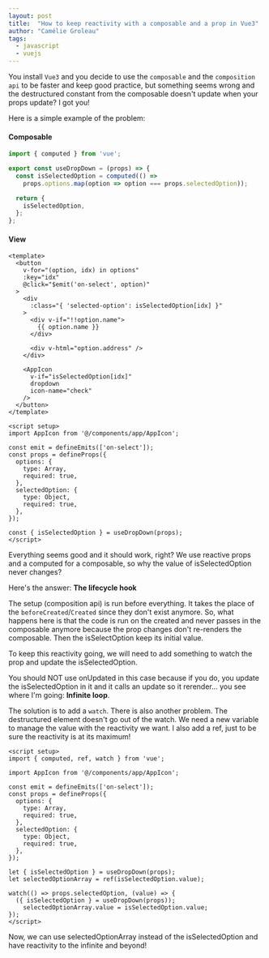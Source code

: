 ```yaml
---
layout: post
title:  "How to keep reactivity with a composable and a prop in Vue3"
author: "Camélie Groleau"
tags: 
  - javascript
  - vuejs
---
```

You install `Vue3` and you decide to use the `composable` and the `composition api`
to be faster and keep good practice, but something seems wrong and the destructured
constant from the composable doesn't update when your props update? I got you!
<!--more-->

Here is a simple example of the problem:

#### Composable

```js
import { computed } from 'vue';

export const useDropDown = (props) => {
  const isSelectedOption = computed(() =>
    props.options.map(option => option === props.selectedOption));

  return {
    isSelectedOption,
  };
};
```

#### View

```vuejs
<template>
  <button
    v-for="(option, idx) in options"
    :key="idx"
    @click="$emit('on-select', option)"
  >
    <div
      :class="{ 'selected-option': isSelectedOption[idx] }"
    >
      <div v-if="!!option.name">
        {{ option.name }}
      </div>

      <div v-html="option.address" />
    </div>

    <AppIcon
      v-if="isSelectedOption[idx]"
      dropdown
      icon-name="check"
    />
  </button>
</template>

<script setup>
import AppIcon from '@/components/app/AppIcon';

const emit = defineEmits(['on-select']);
const props = defineProps({
  options: {
    type: Array,
    required: true,
  },
  selectedOption: {
    type: Object,
    required: true,
  },
});

const { isSelectedOption } = useDropDown(props);
</script>
```

Everything seems good and it should work, right?
We use reactive props and a computed for a composable, so why the value
of isSelectedOption never changes?

Here's the answer: **The lifecycle hook**

The setup (composition api) is run before everything.
It takes the place of the `beforeCreated`/`Created` since they don't exist anymore.
So, what happens here is that the code is run on the created and never passes
in the composable anymore because the prop changes don't re-renders the composable.
Then the isSelectOption keep its initial value.

To keep this reactivity going, we will need to add something to watch the prop
and update the isSelectedOption.

You should NOT use onUpdated in this case because if you do,
you update the isSelectedOption in it and it calls an update so it rerender...
you see where I'm going: **Infinite loop**.

The solution is to add a `watch`. There is also another problem.
The destructured element doesn't go out of the watch. We need a new variable
to manage the value with the reactivity we want. I also add a ref,
just to be sure the reactivity is at its maximum!

```vuejs
<script setup>
import { computed, ref, watch } from 'vue';

import AppIcon from '@/components/app/AppIcon';

const emit = defineEmits(['on-select']);
const props = defineProps({
  options: {
    type: Array,
    required: true,
  },
  selectedOption: {
    type: Object,
    required: true,
  },
});

let { isSelectedOption } = useDropDown(props);
let selectedOptionArray = ref(isSelectedOption.value);

watch(() => props.selectedOption, (value) => {
  ({ isSelectedOption } = useDropDown(props));
    selectedOptionArray.value = isSelectedOption.value;
});
</script>
```

Now, we can use selectedOptionArray instead of the isSelectedOption
and have reactivity to the infinite and beyond!
